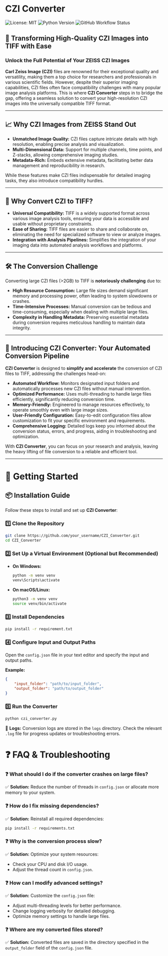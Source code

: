 # CZI Converter

![License: MIT](https://img.shields.io/badge/License-MIT-yellow.svg)
![Python Version](https://img.shields.io/badge/Python-3.7%2B-blue.svg)
![GitHub Workflow Status](https://img.shields.io/github/workflow/status/your_username/CZI_Converter/CI)

## 🌟 **Transforming High-Quality CZI Images into TIFF with Ease**

### **Unlock the Full Potential of Your ZEISS CZI Images**

**Carl Zeiss Image (CZI)** files are renowned for their exceptional quality and versatility, making them a top choice for researchers and professionals in various scientific fields. However, despite their superior imaging capabilities, CZI files often face compatibility challenges with many popular image analysis platforms. This is where **CZI Converter** steps in to bridge the gap, offering a seamless solution to convert your high-resolution CZI images into the universally compatible TIFF format.

---

## 📈 **Why CZI Images from ZEISS Stand Out**

- **Unmatched Image Quality:** CZI files capture intricate details with high resolution, enabling precise analysis and visualization.
- **Multi-Dimensional Data:** Support for multiple channels, time points, and Z-stacks, allowing comprehensive imaging studies.
- **Metadata-Rich:** Embeds extensive metadata, facilitating better data management and reproducibility in research.

While these features make CZI files indispensable for detailed imaging tasks, they also introduce compatibility hurdles.

---

## 🔄 **Why Convert CZI to TIFF?**

- **Universal Compatibility:** TIFF is a widely supported format across various image analysis tools, ensuring your data is accessible and usable without proprietary constraints.
- **Ease of Sharing:** TIFF files are easier to share and collaborate on, eliminating the need for specialized software to view or analyze images.
- **Integration with Analysis Pipelines:** Simplifies the integration of your imaging data into automated analysis workflows and platforms.

---

## 🛠️ **The Conversion Challenge**

Converting large CZI files (>2GB) to TIFF is **notoriously challenging** due to:

- **High Resource Consumption:** Large file sizes demand significant memory and processing power, often leading to system slowdowns or crashes.
- **Time-Intensive Processes:** Manual conversion can be tedious and time-consuming, especially when dealing with multiple large files.
- **Complexity in Handling Metadata:** Preserving essential metadata during conversion requires meticulous handling to maintain data integrity.

---

## 🚀 **Introducing CZI Converter: Your Automated Conversion Pipeline**

**CZI Converter** is designed to **simplify and accelerate** the conversion of CZI files to TIFF, addressing the challenges head-on:

- **Automated Workflow:** Monitors designated input folders and automatically processes new CZI files without manual intervention.
- **Optimized Performance:** Uses multi-threading to handle large files efficiently, significantly reducing conversion time.
- **Memory-Friendly:** Engineered to manage resources effectively, to operate smoothly even with large image sizes.
- **User-Friendly Configuration:** Easy-to-edit configuration files allow customization to fit your specific environment and requirements.
- **Comprehensive Logging:** Detailed logs keep you informed about the conversion status, errors, and progress, aiding in troubleshooting and optimization.

With **CZI Converter**, you can focus on your research and analysis, leaving the heavy lifting of file conversion to a reliable and efficient tool.

---
# 🚀 Getting Started

## 📦 Installation Guide

Follow these steps to install and set up **CZI Converter**:

### 1️⃣ Clone the Repository
```bash
git clone https://github.com/your_username/CZI_Converter.git
cd CZI_Converter
```

### 2️⃣ Set Up a Virtual Environment (Optional but Recommended)
- **On Windows:**
  ```bash
  python -m venv venv
  venv\Scripts\activate
  ```
- **On macOS/Linux:**
  ```bash
  python3 -m venv venv
  source venv/bin/activate
  ```

### 3️⃣ Install Dependencies
```bash
pip install -r requirement.txt
```

### 4️⃣ Configure Input and Output Paths
Open the `config.json` file in your text editor and specify the input and output paths.

**Example:**
```json
{
    "input_folder": "path/to/input_folder",
    "output_folder": "path/to/output_folder"
}
```

### 5️⃣ Run the Converter
```bash
python czi_converter.py
```

📂 **Logs:** Conversion logs are stored in the `logs` directory. Check the relevant `.log` file for progress updates or troubleshooting errors.


# ❓ FAQ & Troubleshooting

### ❓ What should I do if the converter crashes on large files?
✅ **Solution:** Reduce the number of threads in `config.json` or allocate more memory to your system.

### ❓ How do I fix missing dependencies?
✅ **Solution:** Reinstall all required dependencies:
```bash
pip install -r requirements.txt
```

### ❓ Why is the conversion process slow?
✅ **Solution:** Optimize your system resources:
- Check your CPU and disk I/O usage.
- Adjust the thread count in `config.json`.

### ❓ How can I modify advanced settings?
✅ **Solution:** Customize the `config.json` file:
- Adjust multi-threading levels for better performance.
- Change logging verbosity for detailed debugging.
- Optimize memory settings to handle large files.

### ❓ Where are my converted files stored?
✅ **Solution:** Converted files are saved in the directory specified in the `output_folder` field of the `config.json` file.
